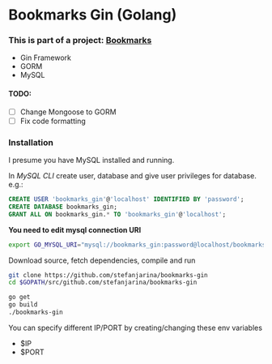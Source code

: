 # Bookmarks Gin (Golang)

### This is part of a project: [Bookmarks](https://github.com/stefanjarina/bookmarks)

* Gin Framework
* GORM
* MySQL

#### TODO:
- [ ] Change Mongoose to GORM
- [ ] Fix code formatting

### Installation

I presume you have MySQL installed and running.

In *MySQL CLI* create user, database and give user privileges for database.
e.g.:
```sql
CREATE USER 'bookmarks_gin'@'localhost' IDENTIFIED BY 'password';
CREATE DATABASE bookmarks_gin;
GRANT ALL ON bookmarks_gin.* TO 'bookmarks_gin'@'localhost';
```

**You need to edit mysql connection URI**
```bash
export GO_MYSQL_URI="mysql://bookmarks_gin:password@localhost/bookmarks_gin"
```

Download source, fetch dependencies, compile and run
```bash
git clone https://github.com/stefanjarina/bookmarks-gin
cd $GOPATH/src/github.com/stefanjarina/bookmarks-gin

go get
go build
./bookmarks-gin
```

You can specify different IP/PORT by creating/changing these env variables
- $IP
- $PORT